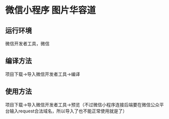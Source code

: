 # 微信小程序 图片华容道
## 运行环境
微信开发者工具，微信
## 编译方法
项目下载->导入微信开发者工具->编译
## 使用方法
项目下载->导入微信开发者工具->预览（不过微信小程序连接后端要在微信公众平台输入request合法域名，所以导入了也不能正常使用就是了）
